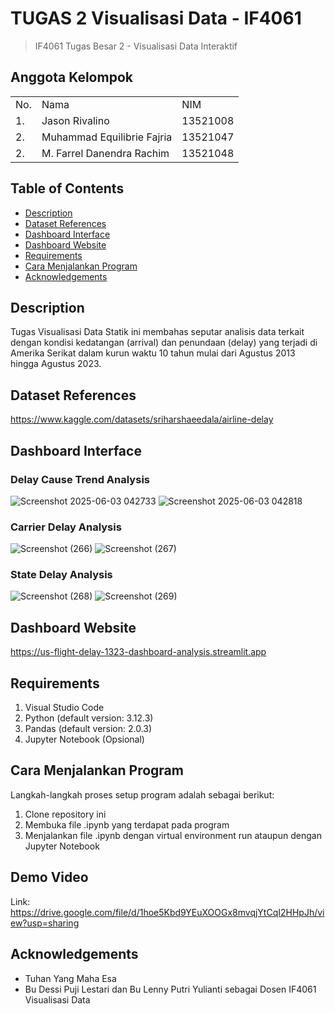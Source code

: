 # TUGAS 2 Visualisasi Data - IF4061
> IF4061 Tugas Besar 2 - Visualisasi Data Interaktif

## Anggota Kelompok
<table>
    <tr>
        <td>No.</td>
        <td>Nama</td>
        <td>NIM</td>
    </tr>
    <tr>
        <td>1.</td>
        <td>Jason Rivalino</td>
        <td>13521008</td>
    </tr>
    <tr>
        <td>2.</td>
        <td>Muhammad Equilibrie Fajria</td>
        <td>13521047</td>
    </tr>
    <tr>
        <td>2.</td>
        <td>M. Farrel Danendra Rachim</td>
        <td>13521048</td>
    </tr>
</table>

## Table of Contents
* [Description](#description)
* [Dataset References](#dataset-references)
* [Dashboard Interface](#dashboard-interface)
* [Dashboard Website](#dashboard-website)
* [Requirements](#requirements)
* [Cara Menjalankan Program](#cara-menjalankan-program)
* [Acknowledgements](#acknowledgements)

## Description
Tugas Visualisasi Data Statik ini membahas seputar analisis data terkait dengan kondisi kedatangan (arrival) dan penundaan (delay) yang terjadi di Amerika Serikat dalam kurun waktu 10 tahun mulai dari Agustus 2013 hingga Agustus 2023.

## Dataset References
https://www.kaggle.com/datasets/sriharshaeedala/airline-delay

## Dashboard Interface
### Delay Cause Trend Analysis
![Screenshot 2025-06-03 042733](https://github.com/user-attachments/assets/0eac8ea3-1e69-4f80-bf67-72a5a579203f)
![Screenshot 2025-06-03 042818](https://github.com/user-attachments/assets/e51b1270-2b2a-41c6-b829-0a5a04ea30f9)

### Carrier Delay Analysis
![Screenshot (266)](https://github.com/user-attachments/assets/7fb0290b-7148-4f04-b87f-f687d2ac14c8)
![Screenshot (267)](https://github.com/user-attachments/assets/6496b3d2-cc6f-46de-a738-10b491397c98)

### State Delay Analysis
![Screenshot (268)](https://github.com/user-attachments/assets/e2b7998f-cca1-4104-9a8f-f308d6f8e4a2)
![Screenshot (269)](https://github.com/user-attachments/assets/2de435c4-4aa2-4a83-8b7e-75ce97d0b78d)

## Dashboard Website
https://us-flight-delay-1323-dashboard-analysis.streamlit.app

## Requirements
1. Visual Studio Code
2. Python (default version: 3.12.3)
3. Pandas (default version: 2.0.3)
4. Jupyter Notebook (Opsional)

## Cara Menjalankan Program
Langkah-langkah proses setup program adalah sebagai berikut:
1. Clone repository ini
2. Membuka file .ipynb yang terdapat pada program
3. Menjalankan file .ipynb dengan virtual environment run ataupun dengan Jupyter Notebook

## Demo Video
Link: https://drive.google.com/file/d/1hoe5Kbd9YEuXOOGx8mvqjYtCqI2HHpJh/view?usp=sharing

## Acknowledgements
- Tuhan Yang Maha Esa
- Bu Dessi Puji Lestari dan Bu Lenny Putri Yulianti sebagai Dosen IF4061 Visualisasi Data
